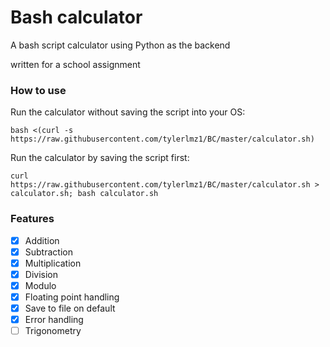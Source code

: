# Bash calculator

A bash script calculator using Python as the backend

written for a school assignment

### How to use
Run the calculator without saving the script into your OS:
```
bash <(curl -s https://raw.githubusercontent.com/tylerlmz1/BC/master/calculator.sh)
```

Run the calculator by saving the script first:
```
curl https://raw.githubusercontent.com/tylerlmz1/BC/master/calculator.sh > calculator.sh; bash calculator.sh
```

### Features
- [x] Addition
- [x] Subtraction
- [x] Multiplication
- [x] Division
- [x] Modulo
- [x] Floating point handling
- [x] Save to file on default
- [x] Error handling
- [ ] Trigonometry
